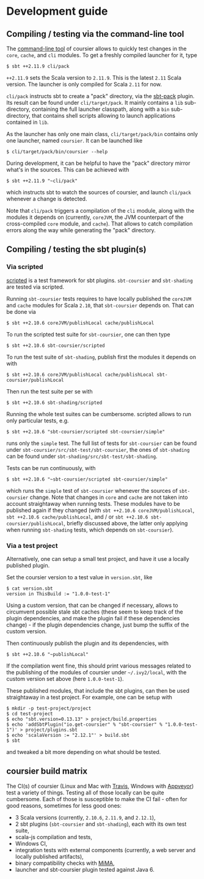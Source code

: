 # Development guide

## Compiling / testing via the command-line tool

The [command-line tool](https://github.com/alexarchambault/coursier#command-line-1) of coursier allows to quickly test changes in the `core`, `cache`, and `cli` modules. To get a freshly compiled launcher for it, type
```
$ sbt ++2.11.9 cli/pack
```

`++2.11.9` sets the Scala version to `2.11.9`. This is the latest `2.11` Scala version. The launcher is only compiled for Scala `2.11` for now.

`cli/pack` instructs sbt to create a "pack" directory, via the [sbt-pack](https://github.com/xerial/sbt-pack) plugin. Its result can be found under `cli/target/pack`. It mainly contains a `lib` sub-directory, containing the full launcher classpath, along with a `bin` sub-directory, that contains shell scripts allowing to launch applications contained in `lib`.

As the launcher has only one main class, `cli/target/pack/bin` contains only one launcher, named `coursier`. It can be launched like
```
$ cli/target/pack/bin/coursier --help
```

During development, it can be helpful to have the "pack" directory mirror what's in the sources. This can be achieved with
```
$ sbt ++2.11.9 "~cli/pack"
```
which instructs sbt to watch the sources of coursier, and launch `cli/pack` whenever a change is detected.

Note that `cli/pack` triggers a compilation of the `cli` module, along with the modules it depends on (currently, `coreJVM`, the JVM counterpart of the cross-compiled `core` module, and `cache`). That allows to catch compilation errors along the way while generating the "pack" directory.


## Compiling / testing the sbt plugin(s)

### Via scripted

[scripted](http://www.scala-sbt.org/0.13/docs/Testing-sbt-plugins.html) is a test framework for sbt plugins. `sbt-coursier` and `sbt-shading` are tested via scripted.

Running `sbt-coursier` tests requires to have locally published the `coreJVM` and `cache` modules for Scala `2.10`, that `sbt-coursier` depends on. That can be done via
```
$ sbt ++2.10.6 coreJVM/publishLocal cache/publishLocal
```

To run the scripted test suite for `sbt-coursier`, one can then type
```
$ sbt ++2.10.6 sbt-coursier/scripted
```

To run the test suite of `sbt-shading`, publish first the modules it depends on with
```
$ sbt ++2.10.6 coreJVM/publishLocal cache/publishLocal sbt-coursier/publishLocal
```

Then run the test suite per se with
```
$ sbt ++2.10.6 sbt-shading/scripted
```

Running the whole test suites can be cumbersome. scripted allows to run only particular tests, e.g.
```
$ sbt ++2.10.6 "sbt-coursier/scripted sbt-coursier/simple"
```
runs only the `simple` test. The full list of tests for `sbt-coursier` can be found under `sbt-coursier/src/sbt-test/sbt-coursier`, the ones of `sbt-shading` can be found under `sbt-shading/src/sbt-test/sbt-shading`.

Tests can be run continuously, with
```
$ sbt ++2.10.6 "~sbt-coursier/scripted sbt-coursier/simple"
```
which runs the `simple` test of `sbt-coursier` whenever the sources of `sbt-coursier` change. Note that changes in `core` and `cache` are not taken into account straightaway when running tests. These modules have to be published again if they changed (with `sbt ++2.10.6 coreJVM/publishLocal`, `sbt ++2.10.6 cache/publishLocal`, and / or `sbt ++2.10.6 sbt-coursier/publishLocal`, briefly discussed above, the latter only applying when running `sbt-shading` tests, which depends on `sbt-coursier`).

### Via a test project

Alternatively, one can setup a small test project, and have it use a locally published plugin.

Set the coursier version to a test value in `version.sbt`, like
```
$ cat version.sbt
version in ThisBuild := "1.0.0-test-1"
```

Using a custom version, that can be changed if necessary, allows to circumvent possible stale sbt caches (these seem to keep track of the plugin dependencies, and make the plugin fail if these dependencies change) - if the plugin dependencies change, just bump the suffix of the custom version.

Then continuously publish the plugin and its dependencies, with
```
$ sbt ++2.10.6 "~publishLocal"
```

If the compilation went fine, this should print various messages related to the publishing of the modules of coursier under `~/.ivy2/local`, with the custom version set above (here `1.0.0-test-1`).

These published modules, that include the sbt plugins, can then be used straightaway in a test project. For example, one can be setup with
```
$ mkdir -p test-project/project
$ cd test-project
$ echo "sbt.version=0.13.13" > project/build.properties
$ echo 'addSbtPlugin("io.get-coursier" % "sbt-coursier" % "1.0.0-test-1")' > project/plugins.sbt
$ echo 'scalaVersion := "2.12.1"' > build.sbt
$ sbt
```
and tweaked a bit more depending on what should be tested.


## coursier build matrix

The CI(s) of coursier (Linux and Mac with [Travis](https://travis-ci.org/alexarchambault/coursier/), Windows with [Appveyor](https://ci.appveyor.com/project/alexarchambault/coursier)) test a variety of things. Testing all of those locally can be quite cumbersome. Each of those is susceptible to make the CI fail - often for good reasons, sometimes for less good ones:

- 3 Scala versions (currently, `2.10.6`, `2.11.9`, and `2.12.1`),
- 2 sbt plugins (`sbt-coursier` and `sbt-shading`), each with its own test suite,
- scala-js compilation and tests,
- Windows CI,
- integration tests with external components (currently, a web server and locally published artifacts),
- binary compatibility checks with [MiMA](https://github.com/typesafehub/migration-manager/wiki/Sbt-plugin),
- launcher and sbt-coursier plugin tested against Java 6.
